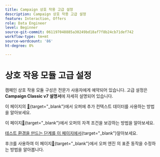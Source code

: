```yaml
---
title: Campaign 상호 작용 고급 설정
description: Campaign 상호 작용 고급 설정
feature: Interaction, Offers
role: Data Engineer
level: Beginner
source-git-commit: 061197048885a30249bd18af7f8b24cb71def742
workflow-type: tm+mt
source-wordcount: '86'
ht-degree: 0%

---
```


# 상호 작용 모듈 고급 설정

캠페인 상호 작용 모듈 구성은 전문가 사용자에게 예약되어 있습니다. 고급 설정은 **Campaign Classic v7 설명서**&#x200B;에 자세히 설명되어 있습니다.

이 페이지의 [&#128279;](https://experienceleague.adobe.com/docs/campaign-classic/using/managing-offers/advanced-parameters/additional-data.html?lang=ko){target="_blank"}에서 오퍼에 추가 컨텍스트 데이터를 사용하는 방법을 알아보세요.

이 페이지[&#128279;](https://experienceleague.adobe.com/docs/campaign-classic/using/managing-offers/advanced-parameters/extension-example.html?lang=ko){target="_blank"}에서 오퍼의 자격 조건을 보강하는 방법을 알아보세요. 

[ 테스트 환경을 만드는 단계를 이 페이지에서](https://experienceleague.adobe.com/docs/campaign-classic/using/managing-offers/advanced-parameters/creating-a-test-environment.html?lang=ko){target="_blank"}알아보세요.

후크를 사용하여 이 페이지[&#128279;](https://experienceleague.adobe.com/docs/campaign-classic/using/managing-offers/advanced-parameters/hooks.html?lang=ko){target="_blank"}에서 오퍼 엔진 의 표준 동작을 수정하는 방법을 알아봅니다.

